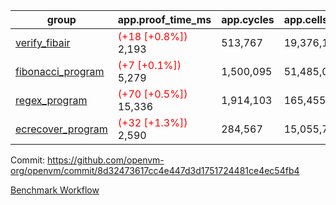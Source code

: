 | group | app.proof_time_ms | app.cycles | app.cells_used | leaf.proof_time_ms | leaf.cycles | leaf.cells_used |
| -- | -- | -- | -- | -- | -- | -- |
| [verify_fibair](https://github.com/openvm-org/openvm/blob/benchmark-results/benchmarks-pr/1301/verify_fibair-8d32473617cc4e447d3d1751724481ce4ec54fb4.md) |<span style='color: red'>(+18 [+0.8%])</span> 2,193 |  513,767 |  19,376,191 |- | - | - |
| [fibonacci_program](https://github.com/openvm-org/openvm/blob/benchmark-results/benchmarks-pr/1301/fibonacci-8d32473617cc4e447d3d1751724481ce4ec54fb4.md) |<span style='color: red'>(+7 [+0.1%])</span> 5,279 |  1,500,095 |  51,485,080 |- | - | - |
| [regex_program](https://github.com/openvm-org/openvm/blob/benchmark-results/benchmarks-pr/1301/regex-8d32473617cc4e447d3d1751724481ce4ec54fb4.md) |<span style='color: red'>(+70 [+0.5%])</span> 15,336 |  1,914,103 |  165,455,373 |- | - | - |
| [ecrecover_program](https://github.com/openvm-org/openvm/blob/benchmark-results/benchmarks-pr/1301/ecrecover-8d32473617cc4e447d3d1751724481ce4ec54fb4.md) |<span style='color: red'>(+32 [+1.3%])</span> 2,590 |  284,567 |  15,055,723 |- | - | - |


Commit: https://github.com/openvm-org/openvm/commit/8d32473617cc4e447d3d1751724481ce4ec54fb4

[Benchmark Workflow](https://github.com/openvm-org/openvm/actions/runs/12978474618)
